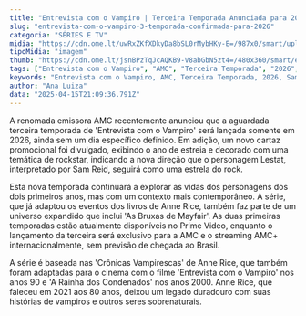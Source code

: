 ```yaml
---
title: "Entrevista com o Vampiro | Terceira Temporada Anunciada para 2026 com Novo Cartaz"
slug: "entrevista-com-o-vampiro-3-temporada-confirmada-para-2026"
categoria: "SÉRIES E TV"
midia: "https://cdn.ome.lt/uwRxZKfXDkyDa8bSL0rMybHKy-E=/987x0/smart/uploads/conteudo/fotos/02_jg9IvMJ.jpg"
tipoMidia: "imagem"
thumb: "https://cdn.ome.lt/jsnBPzTqJcAQKB9-V8abGbN5zt4=/480x360/smart/extras/conteudos/01_HCnyCGn.jpg"
tags: ["Entrevista com o Vampiro", "AMC", "Terceira Temporada", "2026", "Sam Reid", "Anne Rice", "Crônicas Vampirescas", "As Bruxas de Mayfair"]
keywords: "Entrevista com o Vampiro, AMC, Terceira Temporada, 2026, Sam Reid, Anne Rice, Crônicas Vampirescas, As Bruxas de Mayfair"
author: "Ana Luiza"
data: "2025-04-15T21:09:36.791Z"
---
```


A renomada emissora AMC recentemente anunciou que a aguardada terceira temporada de 'Entrevista com o Vampiro' será lançada somente em 2026, ainda sem um dia específico definido. Em adição, um novo cartaz promocional foi divulgado, exibindo o ano de estreia e decorado com uma temática de rockstar, indicando a nova direção que o personagem Lestat, interpretado por Sam Reid, seguirá como uma estrela do rock.

<blockquote class="twitter-tweet"><a href="https://twitter.com/user/status/1912162828649222324"></a></blockquote>

Esta nova temporada continuará a explorar as vidas dos personagens dos dois primeiros anos, mas com um contexto mais contemporâneo. A série, que já adaptou os eventos dos livros de Anne Rice, também faz parte de um universo expandido que inclui 'As Bruxas de Mayfair'. As duas primeiras temporadas estão atualmente disponíveis no Prime Video, enquanto o lançamento da terceira será exclusivo para a AMC e o streaming AMC+ internacionalmente, sem previsão de chegada ao Brasil.

A série é baseada nas 'Crônicas Vampirescas' de Anne Rice, que também foram adaptadas para o cinema com o filme 'Entrevista com o Vampiro' nos anos 90 e 'A Rainha dos Condenados' nos anos 2000. Anne Rice, que faleceu em 2021 aos 80 anos, deixou um legado duradouro com suas histórias de vampiros e outros seres sobrenaturais.